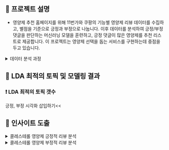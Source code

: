 ## 🐾 프로젝트 설명

- 영양제 추천 홈페이지를 위해 11번가와 쿠팡의 기능별 영양제 리뷰 데이터를 수집하고, 별점을 기준으로 긍정과 부정으로 나눕니다.
  이후 데이터를 분석하여 긍정/부정 댓글을 판단하는 머신러닝 모델을 훈련하고, 긍정 댓글이 많은 영양제를 추천 리스트로 제공합니다.
  이 프로젝트는 영양제 선택을 돕는 서비스를 구현하는데 중점을 두고 있습니다.

<details>
<summary> 데이터 분석 과정 </summary>
  
💊 리뷰 수집 : 11번가와 쿠팡에서 각 기능별 영양제 검색, 상품별 리뷰를 수집
    * 쿠팡은 상품당 50개의 리뷰만 수집이 됨.

💊 데이터 전처리 : 수집한 데이터를 정제하고 필요한 정보를 추출.
                  별점을 기준으로 3점이하는 부정, 3점 초과는 긍정으로 데이터를 분리.
                  중복된 리뷰나 불요어 제거, 단어를 치환하여 데이터를 정리.
   
💊 토픽 모델링: 긍정 댓글과 부정 댓글에서 주요 토픽을 추출.
               토픽 모델링 알고리즘을 사용하여 리뷰가 어떤 주제에 관한 것인지 식별.

💊 머신러닝 모델 훈련: 감정 분석 결과를 기반으로 긍정과 부정을 판단하는 머신러닝 모델을 훈련.
                      텍스트 분류 알고리즘을 사용하여 리뷰를 긍정 또는 부정으로 분류.

💊 영양제 추천 시스템: 긍정적인 리뷰가 많은 영양제를 선정하여 추천 리스트를 생성.
                      사용자에게 긍정적인 평가를 받은 영양제를 보여줌으로써 영양제 추천 서비스를 제공.


</details>


## 🐾 LDA 최적의 토픽 및 모델링 결과

### ❗ LDA 최적의 토픽 갯수
긍정, 부정 시각화 삽입하기<<


## 🐾 인사이트 도출
<details>
<summary> 콜레스테롤 영양제 긍정적 리뷰 분석</summary>

</details>


<details>
<summary> 콜레스테롤 영양제 부정적 리뷰 분석</summary>

</details>







